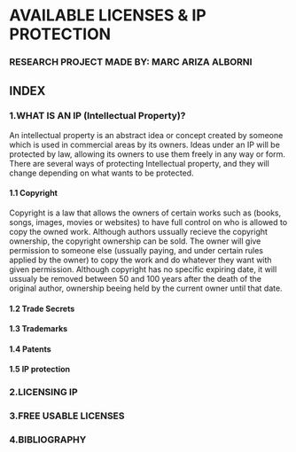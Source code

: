 # AVAILABLE LICENSES & IP PROTECTION

### RESEARCH PROJECT MADE BY: MARC ARIZA ALBORNI


## INDEX



### 1.WHAT IS AN IP (Intellectual Property)?
An intellectual property is an abstract idea or concept created by someone which is used in commercial areas by its owners.
Ideas under an IP will be protected by law, allowing its owners to use them freely in any way or form.
There are several ways of protecting Intellectual property, and they will change depending on what wants to be protected.

#### 1.1 Copyright 
Copyright is a law that allows the owners of certain works such as (books, songs, images, movies or websites) to have full control on who is allowed to copy the owned work. Although authors ussually recieve the copyright ownership, the copyright ownership can be sold. The owner will give permission to someone else (ussually paying, and under certain rules applied by the owner) to copy the work and do whatever they want with given permission.
Although copyright has no specific expiring date, it will ussualy be removed between 50 and 100 years after the death of the original author, ownership beeing held by the current owner until that date.

#### 1.2 Trade Secrets
#### 1.3 Trademarks
#### 1.4 Patents
#### 1.5 IP protection

### 2.LICENSING IP 

### 3.FREE USABLE LICENSES

### 4.BIBLIOGRAPHY



